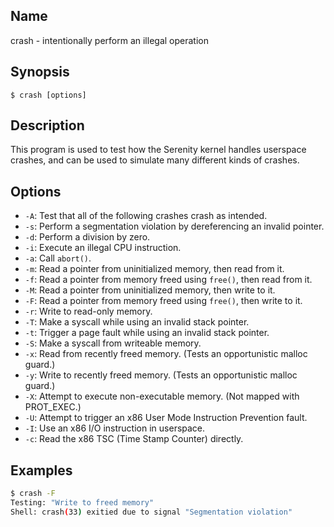 ## Name

crash - intentionally perform an illegal operation

## Synopsis

```**sh
$ crash [options]
```

## Description

This program is used to test how the Serenity kernel handles
userspace crashes, and can be used to simulate many different
kinds of crashes.

## Options

* `-A`: Test that all of the following crashes crash as intended.
* `-s`: Perform a segmentation violation by dereferencing an invalid pointer.
* `-d`: Perform a division by zero.
* `-i`: Execute an illegal CPU instruction.
* `-a`: Call `abort()`.
* `-m`: Read a pointer from uninitialized memory, then read from it.
* `-f`: Read a pointer from memory freed using `free()`, then read from it.
* `-M`: Read a pointer from uninitialized memory, then write to it.
* `-F`: Read a pointer from memory freed using `free()`, then write to it.
* `-r`: Write to read-only memory.
* `-T`: Make a syscall while using an invalid stack pointer.
* `-t`: Trigger a page fault while using an invalid stack pointer.
* `-S`: Make a syscall from writeable memory.
* `-x`: Read from recently freed memory. (Tests an opportunistic malloc guard.)
* `-y`: Write to recently freed memory. (Tests an opportunistic malloc guard.)
* `-X`: Attempt to execute non-executable memory. (Not mapped with PROT\_EXEC.)
* `-U`: Attempt to trigger an x86 User Mode Instruction Prevention fault.
* `-I`: Use an x86 I/O instruction in userspace.
* `-c`: Read the x86 TSC (Time Stamp Counter) directly.

## Examples

```sh
$ crash -F
Testing: "Write to freed memory"
Shell: crash(33) exitied due to signal "Segmentation violation"
```
